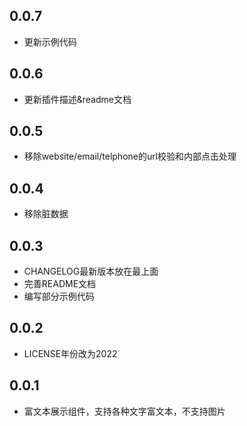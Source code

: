 ## 0.0.7
* 更新示例代码

## 0.0.6
* 更新插件描述&readme文档

## 0.0.5
* 移除website/email/telphone的url校验和内部点击处理

## 0.0.4
* 移除脏数据

## 0.0.3
* CHANGELOG最新版本放在最上面
* 完善README文档
* 编写部分示例代码

## 0.0.2
* LICENSE年份改为2022

## 0.0.1
* 富文本展示组件，支持各种文字富文本，不支持图片
